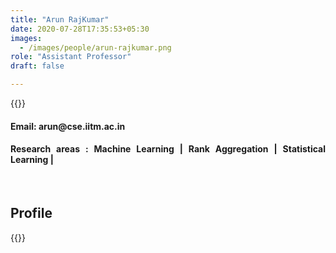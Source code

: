 ```yaml
---
title: "Arun RajKumar"
date: 2020-07-28T17:35:53+05:30
images:
  - /images/people/arun-rajkumar.png
role: "Assistant Professor"
draft: false

---
```


{{<rawhtml>}} 

<div align="justify">
<h4>Email: arun@cse.iitm.ac.in</h4>
<h4>Research areas : Machine Learning | Rank Aggregation | Statistical Learning |</h4>
</div>
<br>
<div><h2>Profile</h2></div>

{{</rawhtml>}}


